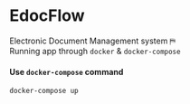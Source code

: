 # EdocFlow
Electronic Document Management system &#9983;<br/>
Running app through `docker` & `docker-compose`
#### Use `docker-compose` command
```shell
docker-compose up
```